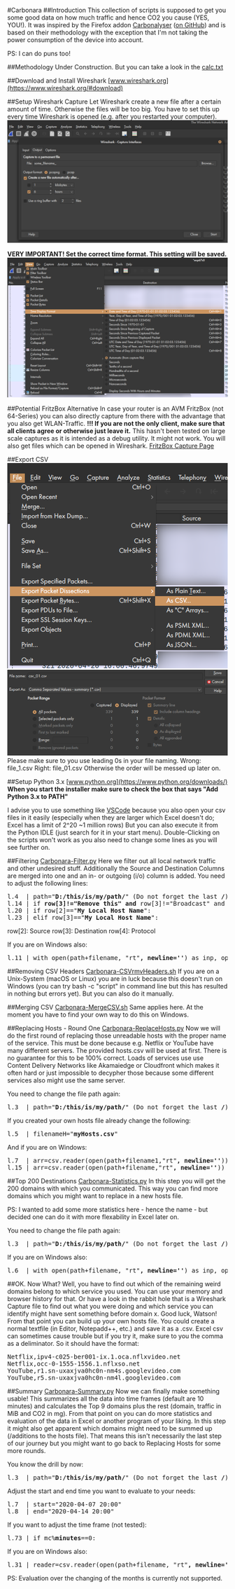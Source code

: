 #Carbonara
##Introduction
This collection of scripts is supposed to get you some good data on how much traffic and hence CO2 you cause (YES, YOU!).
It was inspired by the Firefox addon [Carbonalyser](https://theshiftproject.org/en/carbonalyser-browser-extension/) ([on GitHub](https://github.com/carbonalyser/Carbonalyser)) and is based on their methodology with the exception that I'm not 
taking the power consumption of the device into account.

PS: I can do puns too!

##Methodology
Under Construction. But you can take a look in the [calc.txt](calc.txt)

##Download and Install Wireshark
[www.wireshark.org](https://www.wireshark.org/#download)

##Setup Wireshark Capture
Let Wireshark create a new file after a certain amount of time. Otherwise the files will be too big.
You have to set this up every time Wireshark is opened (e.g. after you restarted your computer).
![Wireshark Setup](images/img_01.png)

**VERY IMPORTANT! Set the correct time format. This setting will be saved.**
![Wireshark Time Format](images/img_02.png)

##Potential FritzBox Alternative
In case your router is an AVM FritzBox (not 64-Series) you can also directly capture from there with the advantage
that you also get WLAN-Traffic.
**!!! If you are not the only client, make sure that all clients agree or otherwise just leave it.**
This hasn't been tested on large scale captures as it is intended as a debug utility. It might not work.
You will also get files which can be opened in Wireshark.
[FritzBox Capture Page](http://fritz.box/html/capture.html)

##Export CSV
![Wireshark Export CSV](images/img_03.png)
![Wireshark Export CSV](images/img_04.png)
Please make sure to you use leading 0s in your file naming. 
Wrong: file_1.csv
Right: file_01.csv
Otherwise the order will be messed up later on.

##Setup Python 3.x
[www.python.org](https://www.python.org/downloads/)
**When you start the installer make sure to check the box that says "Add Python 3.x to PATH"**

I advise you to use something like [VSCode](https://code.visualstudio.com/) because you also open your 
csv files in it easily (especially when they are larger which Excel doesn't do; Excel has a limit of 2^20 ~1 million rows)
But you can also execute it from the Python IDLE (just search for it in your start menu). Double-Clicking on the scripts
won't work as you also need to change some lines as you will see further on.


##Filtering
[Carbonara-Filter.py](Carbonara-Filter.py)
Here we filter out all local network traffic and other undesired stuff. 
Additionally the Source and Destination Columns are merged into one and an in- or outgoing (i/o) column is added.
You need to adjust the following lines:
<pre>
l.4  | path="<b>D:/this/is/my/path/</b>" (Do not forget the last <b>/</b>) 
l.14 | if <b>row[3]!="Remove this" and </b>row[3]!="Broadcast" and row[3]!="239.255.102.18" and \ 
l.20 | if row[2]=="<b>My Local Host Name</b>":
l.23 | elif row[3]=="<b>My Local Host Name</b>":</pre>
row[2]: Source
row[3]: Destination
row[4]: Protocol

If you are on Windows also:
<pre>l.11 | with open(path+filename, "rt"<b>, newline=''</b>) as inp, open(path+"tmp/"+filename, "wt") as out:</pre>

##Removing CSV Headers
[Carbonara-CSVrmvHeaders.sh](Carbonara-CSVrmvHeaders.sh)
If you are on a Unix-System (macOS or Linux) you are in luck because this doesn't run on Windows (you can try bash -c "script" in command line but this has resulted in nothing but errors yet). But you can also do it manually.

##Merging CSV
[Carbonara-MergeCSV.sh](Carbonara-MergeCSV.sh)
Same applies here. At the moment you have to find your own way to do this on Windows.

##Replacing Hosts - Round One
[Carbonara-ReplaceHosts.py](Carbonara-ReplaceHosts.py)
Now we will do the first round of replacing those unreadable hosts with the proper name of the service.
This must be done because e.g. Netflix or YouTube have many different servers.
The provided hosts.csv will be used at first. There is no guarantee for this to be 100% correct. Loads of services use 
use Content Delivery Networks like Akamaiedge or Cloudfront which makes it often hard or just impossible to decypher those
because some different services also might use the same server.

You need to change the file path again:
<pre>
l.3  | path="<b>D:/this/is/my/path/</b>" (Do not forget the last <b>/</b>) </pre>

If you created your own hosts file already change the following:
<pre>
l.5  | filenameH="<b>myHosts.csv</b>"</pre>

And if you are on Windows:
<pre>
l.7  | arr=csv.reader(open(path+filename1,"rt"<b>, newline=''</b>))
l.15 | arr=csv.reader(open(path+filename,"rt"<b>, newline=''</b>))</pre>

##Top 200 Destinations
[Carbonara-Statistics.py](Carbonara-Statistics.py)
In this step you will get the 200 domains with which you communicated. This way you can find more domains which you
might want to replace in a new hosts file.

PS: I wanted to add some more statistics here - hence the name - but decided one can do it with more flexability in Excel later on.

You need to change the file path again:
<pre>
l.3  | path="<b>D:/this/is/my/path/</b>" (Do not forget the last <b>/</b>) </pre>

If you are on Windows also:
<pre>l.6  | with open(path+filename, "rt"<b>, newline=''</b>) as inp, open(path+"tmp/"+filename, "wt") as out:</pre>

##OK. Now What?
Well, you have to find out which of the remaining weird domains belong to which service you used.
You can use your memory and browser history for that. Or have a look in the rabbit hole that is a Wireshark Capture file
to find out what you were doing and which service you can identify might have sent something before domain x.
Good luck, Watson!
From that point you can build up your own hosts file. You could create a normal textfile (in Editor, Notepadd++, etc.) and
save it as a .csv. Excel csv can sometimes cause trouble but if you try it, make sure to you the comma as a deliminator.
So it should have the format:
<pre>
Netflix,ipv4-c025-ber001-ix.1.oca.nflxvideo.net
Netflix,occ-0-1555-1556.1.nflxso.net
YouTube,r1.sn-uxaxjva0hc0n-nm4s.googlevideo.com
YouTube,r5.sn-uxaxjva0hc0n-nm4l.googlevideo.com
</pre>

##Summary
[Carbonara-Summary.py](Carbonara-Summary.py)
Now we can finally make something usable! This summarizes all the data into time frames (default are 10 minutes)
and calculates the Top 9 domains plus the rest (domain, traffic in MiB and CO2 in mg). From that point on you can do
more statistics and evaluation of the data in Excel or another program of your liking.
In this step it might also get apparent which domains might need to be summed up (/additions to the hosts file). That means
this isn't necessarily the last step of our journey but you might want to go back to Replacing Hosts for some more rounds.

You know the drill by now:
<pre>
l.3  | path="<b>D:/this/is/my/path/</b>" (Do not forget the last <b>/</b>) </pre>

Adjust the start and end time you want to evaluate to your needs:
<pre>
l.7  | start="2020-04-07 20:00"
l.8  | end="2020-04-14 20:00"</pre>

If you want to adjust the time frame (not tested):
<pre>
l.73 | if mc%<b>minutes</b>==0:
</pre>

If you are on Windows also:
<pre>l.31 | reader=csv.reader(open(path+filename, "rt"<b>, newline=''</b>))</pre>

PS: Evaluation over the changing of the months is currently not supported.